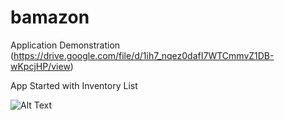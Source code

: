 # bamazon 

Application Demonstration (https://drive.google.com/file/d/1ih7_nqez0dafI7WTCmmvZ1DB-wKpcjHP/view)


App Started with Inventory List

![Alt Text](https://raw.github.com/Sunny-Liao/bamazon/master/mysql.png)

